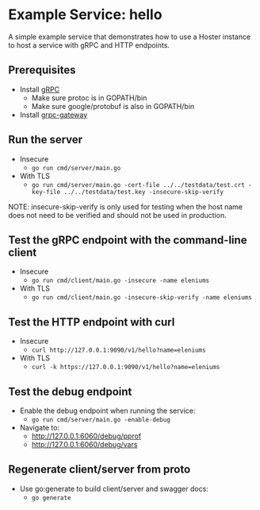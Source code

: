 # Example Service: hello

A simple example service that demonstrates how to use a Hoster instance to host a service with gRPC and HTTP endpoints.

## Prerequisites
- Install [gRPC](https://grpc.io/docs/quickstart/go.html)
    - Make sure protoc is in GOPATH/bin
    - Make sure google/protobuf is also in GOPATH/bin
- Install [grpc-gateway](https://github.com/grpc-ecosystem/grpc-gateway)

## Run the server
- Insecure
    - `go run cmd/server/main.go`
- With TLS
    - `go run cmd/server/main.go -cert-file ../../testdata/test.crt -key-file ../../testdata/test.key -insecure-skip-verify`

NOTE: insecure-skip-verify is only used for testing when the host name does not need to be verified and should not be used in production.

## Test the gRPC endpoint with the command-line client
- Insecure
    - `go run cmd/client/main.go -insecure -name eleniums`
- With TLS
    - `go run cmd/client/main.go -insecure-skip-verify -name eleniums`

## Test the HTTP endpoint with curl
- Insecure
    - `curl http://127.0.0.1:9090/v1/hello?name=eleniums`
- With TLS
    - `curl -k https://127.0.0.1:9090/v1/hello?name=eleniums`

## Test the debug endpoint
- Enable the debug endpoint when running the service:
    - `go run cmd/server/main.go -enable-debug`
- Navigate to:
    - http://127.0.0.1:6060/debug/pprof
    - http://127.0.0.1:6060/debug/vars

## Regenerate client/server from proto
- Use go:generate to build client/server and swagger docs:
    - `go generate`
